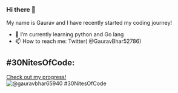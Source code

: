 ### Hi there 👋
My name is Gaurav and I have recently started my coding journey!
- 🌱 I’m currently learning python and Go lang
- 📫 How to reach me: Twitter( @GauravBhar52786)

<!--
**GAURAVVVV02/GAURAVVVV02** is a ✨ _special_ ✨ repository because its `README.md` (this file) appears on your GitHub profile.

Here are some ideas to get you started:

- 🔭 I’m currently working on ...
- 🌱 I’m currently learning ...
- 👯 I’m looking to collaborate on ...
- 🤔 I’m looking for help with ...
- 💬 Ask me about ...
- 📫 How to reach me: ...
- 😄 Pronouns: ...
- ⚡ Fun fact: ...
-->
## #30NitesOfCode:
  [Check out my progress!](https://www.codedex.io/@gauravbhar65940/30-nites-of-code)  
  ![@gauravbhar65940 #30NitesOfCode](https://www.codedex.io/api/petStatus?user=gauravbhar65940)
